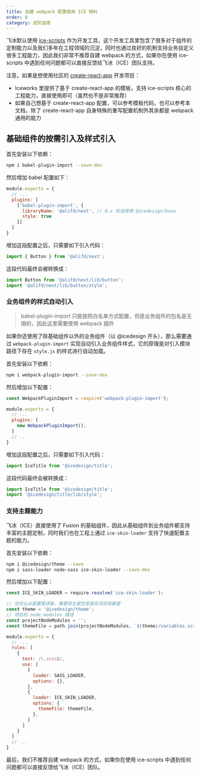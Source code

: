 ```yaml
---
title: 自建 webpack 配置使用 ICE 物料
order: 8
category: 进阶指南
---
```


飞冰默认使用 [ice-scripts](https://github.com/alibaba/ice/tree/master/tools/ice-scripts) 作为开发工具，这个开发工具里包含了很多对于组件的定制能力以及我们多年在工程领域的沉淀，同时也通过良好的机制支持业务自定义很多工程能力，因此我们非常不推荐自建 webpack 的方式，如果你在使用 ice-scripts 中遇到任何问题都可以直接反馈给飞冰（ICE）团队支持。

注意，如果是想使用社区的 [create-react-app](https://github.com/facebook/create-react-app) 开发项目：

- Iceworks 里提供了基于 create-react-app 的模板，支持 ice-scripts 核心的工程能力，直接使用即可（虽然也不是非常推荐）
- 如果自己想基于 create-react-app 配置，可以参考模板代码，也可以参考本文档，除了 create-react-app 自身特殊的重写配置机制外其余都是 webpack 通用的能力

## 基础组件的按需引入及样式引入

首先安装以下依赖：

```bash
npm i babel-plugin-import --save-dev
```

然后增加 babel 配置如下：

```js
module.exports = {
  // ...
  plugins: [
    ['babel-plugin-import', {
      libraryName: '@alifd/next', // 0.x 的话使用 @icedesign/base
      style: true
    }]
  ]
}
```

增加这段配置之后，只需要如下引入代码：

```js
import { Button } from '@alifd/next';
```

这段代码最终会被转换成：

```js
import Button from '@alifd/next/lib/button';
import '@alifd/next/lib/button/style';
```

### 业务组件的样式自动引入

> babel-plugin-import 只能按照白名单方式配置，但是业务组件的包名是无限的，因此这里需要使用 webpack 插件

如果你还使用了除基础组件以外的业务组件（以 @icedesign 开头），那么需要通过 `webpack-plugin-import` 实现自动引入业务组件样式，它的原理是对引入模块路径下存在 `style.js` 的样式进行自动加载。

首先安装以下依赖：

```bash
npm i webpack-plugin-import --save-dev
```

然后增加以下配置：

```js
const WebpackPluginImport = require('webpack-plugin-import');

module.exports = {
  // ...
  plugins: [
    new WebpackPluginImport(),
  ]
  // ...
}
```

增加这段配置之后，只需要如下引入代码：

```js
import IceTitle from '@icedesign/title';
```

这段代码最终会被转换成：

```js
import IceTitle from '@icedesign/title';
import '@icedesign/title/lib/style';
```

### 支持主题能力

飞冰（ICE）直接使用了 Fusion 的基础组件，因此从基础组件到业务组件都支持丰富的主题定制，同时我们也在工程上通过 `ice-skin-loader` 支持了快速配置主题的能力。

首先安装以下依赖：

```bash
npm i @icedesign/theme --save
npm i sass-loader node-sass ice-skin-loader --save-dev
```

然后增加以下配置：

```js
const ICE_SKIN_LOADER = require.resolve('ice-skin-loader');

// 也可以从配置里读取，需要将主题包安装在项目依赖里
const theme = '@icedesign/theme';
// 项目的 node_modules 路径
const projectNodeModules = '';
const themeFile = path.join(projectNodeModules, `${theme}/variables.scss`);

module.exports = {
  // ...
  rules: [
    {
      test: /\.scss$/,
      use: [
        {
          loader: SASS_LOADER,
          options: {},
        },
        {
          loader: ICE_SKIN_LOADER,
          options: {
            themeFile: themeFile,
          },
        }
      ]
    }
  ]
  // ...
}
```

最后，我们不推荐自建 webpack 的方式，如果你在使用 ice-scripts 中遇到任何问题都可以直接反馈给飞冰（ICE）团队。